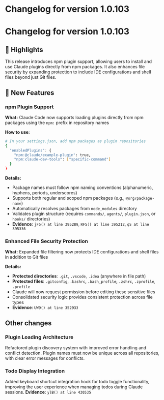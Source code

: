 # Changelog for version 1.0.103

# Changelog for version 1.0.103

## 🎯 Highlights
This release introduces npm plugin support, allowing users to install and use Claude plugins directly from npm packages. It also enhances file security by expanding protection to include IDE configurations and shell files beyond just Git files.

## 🚀 New Features

### npm Plugin Support
**What:** Claude Code now supports loading plugins directly from npm packages using the `npm:` prefix in repository names

**How to use:**
```bash
# In your settings.json, add npm packages as plugin repositories
{
  "enabledPlugins": {
    "npm:@claude/example-plugin": true,
    "npm:claude-dev-tools": ["specific-command"]
  }
}
```

**Details:**
- Package names must follow npm naming conventions (alphanumeric, hyphens, periods, underscores)
- Supports both regular and scoped npm packages (e.g., `@org/package-name`)
- Automatically resolves packages from `node_modules` directory
- Validates plugin structure (requires `commands/`, `agents/`, `plugin.json`, or `hooks/` directories)
- **Evidence**: `jF5() at line 395289`, `RF5() at line 395212`, `qS at line 395336`

### Enhanced File Security Protection
**What:** Expanded file filtering now protects IDE configurations and shell files in addition to Git files

**Details:**
- **Protected directories**: `.git`, `.vscode`, `.idea` (anywhere in file path)
- **Protected files**: `.gitconfig`, `.bashrc`, `.bash_profile`, `.zshrc`, `.zprofile`, `.profile`
- Claude will now request permission before editing these sensitive files
- Consolidated security logic provides consistent protection across file types
- **Evidence**: `UW9() at line 352933`

## Other changes

### Plugin Loading Architecture
Refactored plugin discovery system with improved error handling and conflict detection. Plugin names must now be unique across all repositories, with clear error messages for conflicts.

### Todo Display Integration
Added keyboard shortcut integration hook for todo toggle functionality, improving the user experience when managing todos during Claude sessions.
**Evidence**: `ylB() at line 430535`
